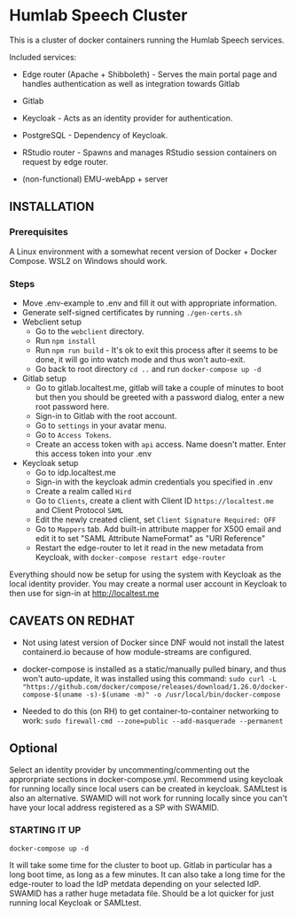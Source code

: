 # Humlab Speech Cluster

This is a cluster of docker containers running the Humlab Speech services.

Included services:
* Edge router (Apache + Shibboleth) - Serves the main portal page and handles authentication as well as integration towards Gitlab

* Gitlab

* Keycloak - Acts as an identity provider for authentication.

* PostgreSQL - Dependency of Keycloak.

* RStudio router - Spawns and manages RStudio session containers on request by edge router.

* (non-functional) EMU-webApp + server


## INSTALLATION

### Prerequisites
A Linux environment with a somewhat recent version of Docker + Docker Compose. WSL2 on Windows should work.

### Steps

* Move .env-example to .env and fill it out with appropriate information.
* Generate self-signed certificates by running `./gen-certs.sh`
* Webclient setup
  * Go to the `webclient` directory.
  * Run `npm install`
  * Run `npm run build` - It's ok to exit this process after it seems to be done, it will go into watch mode and thus won't auto-exit.
  * Go back to root directory `cd ..` and run `docker-compose up -d`
* Gitlab setup
  * Go to gitlab.localtest.me, gitlab will take a couple of minutes to boot but then you should be greeted with a password dialog, enter a new root password here.
  * Sign-in to Gitlab with the root account. 
  * Go to `settings` in your avatar menu.
  * Go to `Access Tokens`.
  * Create an access token with `api` access. Name doesn't matter. Enter this access token into your .env 
* Keycloak setup
  * Go to idp.localtest.me
  * Sign-in with the keycloak admin credentials you specified in .env
  * Create a realm called `Hird`
  * Go to `Clients`, create a client with Client ID `https://localtest.me` and Client Protocol `SAML`
  * Edit the newly created client, set `Client Signature Required: OFF`
  * Go to `Mappers` tab. Add built-in attribute mapper for X500 email and edit it to set "SAML Attribute NameFormat" as "URI Reference"
  * Restart the edge-router to let it read in the new metadata from Keycloak, with `docker-compose restart edge-router`

Everything should now be setup for using the system with Keycloak as the local identity provider. You may create a normal user account in Keycloak to then use for sign-in at http://localtest.me


## CAVEATS ON REDHAT

* Not using latest version of Docker since DNF would not install the latest containerd.io because of how module-streams are configured.

* docker-compose is installed as a static/manually pulled binary, and thus won't auto-update, it was installed using this command:
  `sudo curl -L "https://github.com/docker/compose/releases/download/1.26.0/docker-compose-$(uname -s)-$(uname -m)" -o /usr/local/bin/docker-compose`

* Needed to do this (on RH) to get container-to-container networking to work:
  `sudo firewall-cmd --zone=public --add-masquerade --permanent`

## Optional

Select an identity provider by uncommenting/commenting out the approrpriate sections in docker-compose.yml. Recommend using keycloak for running locally since local users can be created in keycloak. SAMLtest is also an alternative.
SWAMID will not work for running locally since you can't have your local address registered as a SP with SWAMID.


### STARTING IT UP

`docker-compose up -d`

It will take some time for the cluster to boot up. Gitlab in particular has a long boot time, as long as a few minutes. It can also take a long time for the edge-router to load the IdP metdata depending on your selected IdP. SWAMID has a rather huge metadata file. Should be a lot quicker for just running local Keycloak or SAMLtest.

